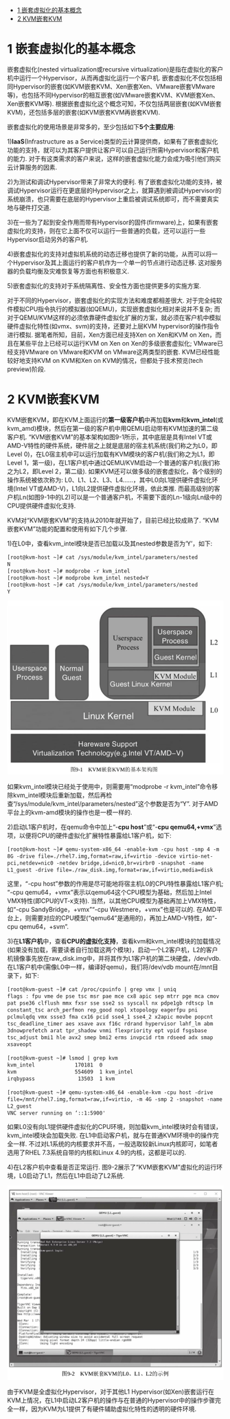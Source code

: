 
<!-- @import "[TOC]" {cmd="toc" depthFrom=1 depthTo=6 orderedList=false} -->

<!-- code_chunk_output -->

- [1 嵌套虚拟化的基本概念](#1-嵌套虚拟化的基本概念)
- [2 KVM嵌套KVM](#2-kvm嵌套kvm)

<!-- /code_chunk_output -->

# 1 嵌套虚拟化的基本概念

嵌套虚拟化(nested virtualization或recursive virtualization)是指在虚拟化的客户机中运行一个Hypervisor，从而再虚拟化运行一个客户机. 嵌套虚拟化不仅包括相同Hypervisor的嵌套(如KVM嵌套KVM、Xen嵌套Xen、VMware嵌套VMware等)，也包括不同Hypervisor的相互嵌套(如VMware嵌套KVM、KVM嵌套Xen、Xen嵌套KVM等). 根据嵌套虚拟化这个概念可知，不仅包括两层嵌套(如KVM嵌套KVM)，还包括多层的嵌套(如KVM嵌套KVM再嵌套KVM). 

嵌套虚拟化的使用场景是非常多的，至少包括如下**5个主要应用**: 

1)**IaaS**(Infrastructure as a Service)类型的云计算提供商，如果有了嵌套虚拟化功能的支持，就可以为其客户提供让客户可以自己运行所需Hypervisor和客户机的能力. 对于有这类需求的客户来说，这样的嵌套虚拟化能力会成为吸引他们购买云计算服务的因素. 

2)为测试和调试Hypervisor带来了非常大的便利. 有了嵌套虚拟化功能的支持，被调试Hypervisor运行在更底层的Hypervisor之上，就算遇到被调试Hypervisor的系统崩溃，也只需要在底层的Hypervisor上重启被调试系统即可，而不需要真实地与硬件打交道. 

3)在一些为了起到安全作用而带有Hypervisor的固件(firmware)上，如果有嵌套虚拟化的支持，则在它上面不仅可以运行一些普通的负载，还可以运行一些Hypervisor启动另外的客户机. 

4)嵌套虚拟化的支持对虚拟机系统的动态迁移也提供了新的功能，从而可以将一个Hypervisor及其上面运行的客户机作为一个单一的节点进行动态迁移. 这对服务器的负载均衡及灾难恢复等方面也有积极意义. 

5)嵌套虚拟化的支持对于系统隔离性、安全性方面也提供更多的实施方案. 

对于不同的Hypervisor，嵌套虚拟化的实现方法和难度都相差很大. 对于完全纯软件模拟CPU指令执行的模拟器(如QEMU)，实现嵌套虚拟化相对来说并不复杂; 而对于QEMU/KVM这样的必须依靠硬件虚拟化扩展的方案，就必须在客户机中模拟硬件虚拟化特性(如vmx、svm)的支持，还要对上层KVM hypervisor的操作指令进行模拟. 据笔者所知，目前，Xen方面已经支持Xen on Xen和KVM on Xen，而且在某些平台上已经可以运行KVM on Xen on Xen的多级嵌套虚拟化; VMware已经支持VMware on VMware和KVM on VMware这两类型的嵌套. KVM已经性能较好地支持KVM on KVM和Xen on KVM的情况，但都处于技术预览(tech preview)阶段. 

# 2 KVM嵌套KVM

KVM嵌套KVM，即在KVM上面运行的**第一级客户机**中再加载**kvm**和**kvm\_intel**(或kvm\_amd)模块，然后在第一级的客户机中用QEMU启动带有KVM加速的第二级客户机. “KVM嵌套KVM”的基本架构如图9-1所示，其中底层是具有Intel VT或AMD-V特性的硬件系统，硬件层之上就是底层的宿主机系统(我们称之为L0，即Level 0)，在L0宿主机中可以运行加载有KVM模块的客户机(我们称之为L1，即Level 1，第一级)，在L1客户机中通过QEMU/KVM启动一个普通的客户机(我们称之为L2，即Level 2，第二级). 如果KVM还可以做多级的嵌套虚拟化，各个级别的操作系统被依次称为: L0、L1、L2、L3、L4……，其中L0向L1提供硬件虚拟化环境(Intel VT或AMD-V)，L1向L2提供硬件虚拟化环境，依此类推. 而最高级别的客户机Ln(如图9-1中的L2)可以是一个普通客户机，不需要下面的Ln\-1级向Ln级中的CPU提供硬件虚拟化支持. 

KVM对“KVM嵌套KVM”的支持从2010年就开始了，目前已经比较成熟了. “KVM嵌套KVM”功能的配置和使用有如下几个步骤. 

1)在L0中，查看kvm\_intel模块是否已加载以及其nested参数是否为‘Y’，如下: 

```
[root@kvm-host ~]# cat /sys/module/kvm_intel/parameters/nested
N
[root@kvm-host ~]# modprobe -r kvm_intel
[root@kvm-host ~]# modprobe kvm_intel nested=Y 
[root@kvm-host ~]# cat /sys/module/kvm_intel/parameters/nested
Y
```

![](./images/2019-05-29-16-30-14.png)

如果kvm\_intel模块已经处于使用中，则需要用“modprobe \-r kvm\_intel”命令移除kvm\_intel模块后重新加载，然后再检查“/sys/module/kvm\_intel/parameters/nested”这个参数是否为“Y”. 对于AMD平台上的kvm\-amd模块的操作也是一模一样的. 

2)启动L1客户机时，在qemu命令中加上“\-**cpu host**”或“\-**cpu qemu64,\+vmx**”选项，以便将CPU的硬件虚拟化扩展特性暴露给L1客户机，如下: 

```
[root@kvm-host ~]# qemu-system-x86_64 -enable-kvm -cpu host -smp 4 -m 8G -drive file=./rhel7.img,format=raw,if=virtio -device virtio-net-pci,netdev=nic0 -netdev bridge,id=nic0,br=virbr0 -snapshot -name L1_guest -drive file=./raw_disk.img,format=raw,if=virtio,media=disk
```

这里，“\-cpu host”参数的作用是尽可能地将宿主机L0的CPU特性暴露给L1客户机; “\-cpu qemu64，\+vmx”表示以qemu64这个CPU模型为基础，然后加上Intel VMX特性(即CPU的VT-x支持). 当然，以其他CPU模型为基础再加上VMX特性，如“\-cpu SandyBridge，\+vmx”“\-cpu Westmere，\+vmx”也是可以的. 在AMD平台上，则需要对应的CPU模型(“qemu64”是通用的)，再加上AMD\-V特性，如“\-cpu qemu64，\+svm”. 

3)在**L1客户机**中，查看**CPU的虚拟化支持**，查看kvm和kvm\_intel模块的加载情况(如果没有加载，需要读者自行加载这两个模块)，启动一个L2客户机，L2的客户机镜像事先放在raw\_disk.img中，并将其作为L1客户机的第二块硬盘，/dev/vdb. 在L1客户机中(需像L0中一样，编译好qemu)，我们将/dev/vdb mount在/mnt目录下，如下: 

```
[root@kvm-guest ~]# cat /proc/cpuinfo | grep vmx | uniq
flags : fpu vme de pse tsc msr pae mce cx8 apic sep mtrr pge mca cmov pat pse36 clflush mmx fxsr sse sse2 ss syscall nx pdpe1gb rdtscp lm constant_tsc arch_perfmon rep_good nopl xtopology eagerfpu pni pclmulqdq vmx ssse3 fma cx16 pcid sse4_1 sse4_2 x2apic movbe popcnt tsc_deadline_timer aes xsave avx f16c rdrand hypervisor lahf_lm abm 3dnowprefetch arat tpr_shadow vnmi flexpriority ept vpid fsgsbase tsc_adjust bmi1 hle avx2 smep bmi2 erms invpcid rtm rdseed adx smap xsaveopt

[root@kvm-guest ~]# lsmod | grep kvm
kvm_intel             170181  0 
kvm                   554609  1 kvm_intel
irqbypass              13503  1 kvm

[root@kvm-guest ~]# qemu-system-x86_64 -enable-kvm -cpu host -drive file=/mnt/rhel7.img,format=raw,if=virtio, -m 4G -smp 2 -snapshot -name L2_guest
VNC server running on ‘::1:5900'
```

如果L0没有向L1提供硬件虚拟化的CPU环境，则加载kvm_intel模块时会有错误，kvm_intel模块会加载失败. 在L1中启动客户机，就与在普通KVM环境中的操作完全一样. 不过对L1系统的内核要求并不高，一般选取较新Linux内核即可，如笔者选用了RHEL 7.3系统自带的内核和Linux 4.9的内核，这都是可以的. 

4)在L2客户机中查看是否正常运行. 图9\-2展示了“KVM嵌套KVM”虚拟化的运行环境，L0启动了L1，然后在L1中启动了L2系统. 

![](./images/2019-05-29-16-31-25.png)

由于KVM是全虚拟化Hypervisor，对于其他L1 Hypervisor(如Xen)嵌套运行在KVM上情况，在L1中启动L2客户机的操作与在普通的Hypervisor中的操作步骤完全一样，因为KVM为L1提供了有硬件辅助虚拟化特性的透明的硬件环境. 
